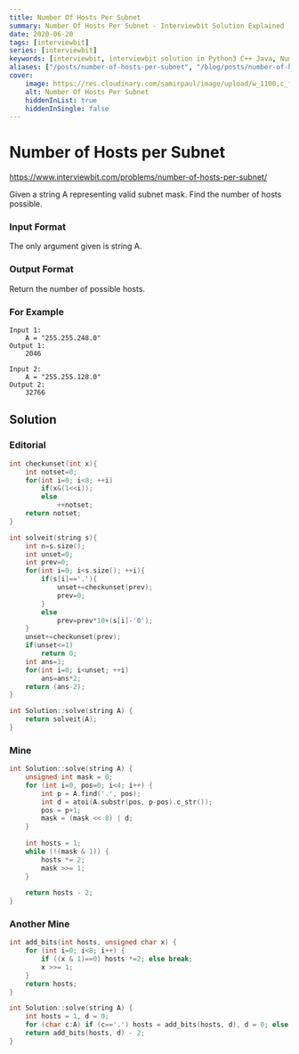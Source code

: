 ```yaml
---
title: Number Of Hosts Per Subnet
summary: Number Of Hosts Per Subnet - Interviewbit Solution Explained
date: 2020-06-20
tags: [interviewbit]
series: [interviewbit]
keywords: [interviewbit, interviewbit solution in Python3 C++ Java, Number Of Hosts Per Subnet solution]
aliases: ["/posts/number-of-hosts-per-subnet", "/blog/posts/number-of-hosts-per-subnet", "/number-of-hosts-per-subnet"]
cover:
    image: https://res.cloudinary.com/samirpaul/image/upload/w_1100,c_fit,co_rgb:FFFFFF,l_text:Arial_70_bold:Number Of Hosts Per Subnet - Solution Explained/problem-solving.webp
    alt: Number Of Hosts Per Subnet
    hiddenInList: true
    hiddenInSingle: false
---
```


# Number of Hosts per Subnet

https://www.interviewbit.com/problems/number-of-hosts-per-subnet/


Given a string A representing valid subnet mask. Find the number of hosts possible.


### Input Format

The only argument given is string A.

### Output Format

Return the number of possible hosts.

### For Example

```
Input 1:
    A = "255.255.248.0"
Output 1:
    2046

Input 2:
    A = "255.255.128.0"
Output 2:
    32766
```

## Solution
### Editorial
```cpp
int checkunset(int x){
    int notset=0;
    for(int i=0; i<8; ++i)
        if(x&(1<<i));
        else
            ++notset;
    return notset;
}

int solveit(string s){
    int n=s.size();
    int unset=0;
    int prev=0;
    for(int i=0; i<s.size(); ++i){
        if(s[i]=='.'){
            unset+=checkunset(prev);
            prev=0;
        }
        else
            prev=prev*10+(s[i]-'0');
    }
    unset+=checkunset(prev);
    if(unset<=1)
        return 0;
    int ans=1;
    for(int i=0; i<unset; ++i)
        ans=ans*2;
    return (ans-2);
}

int Solution::solve(string A) {
    return solveit(A);
}
```

### Mine
```cpp
int Solution::solve(string A) {
    unsigned int mask = 0;
    for (int i=0, pos=0; i<4; i++) {
        int p = A.find('.', pos);
        int d = atoi(A.substr(pos, p-pos).c_str());
        pos = p+1;
        mask = (mask << 8) | d;
    }
    
    int hosts = 1;
    while (!(mask & 1)) {
        hosts *= 2;
        mask >>= 1;
    }
    
    return hosts - 2;
}
```
### Another Mine
```cpp
int add_bits(int hosts, unsigned char x) {
    for (int i=0; i<8; i++) {
        if ((x & 1)==0) hosts *=2; else break;
        x >>= 1;
    }
    return hosts;
}

int Solution::solve(string A) {
    int hosts = 1, d = 0;
    for (char c:A) if (c=='.') hosts = add_bits(hosts, d), d = 0; else d = d*10 + c-'0';
    return add_bits(hosts, d) - 2;
}
```
